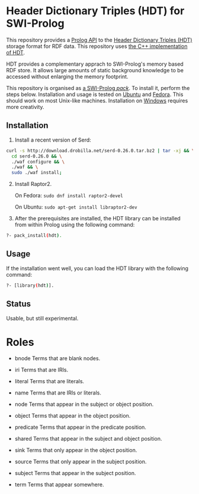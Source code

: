 # Header Dictionary Triples (HDT) for SWI-Prolog

This repository provides a [Prolog API](http://www.swipl-prolog.org/)
to the [Header Dictionary Triples (HDT)](http://www.rdfhdt.org/)
storage format for RDF data.  This repository uses [the C++
implementation of HDT](https://github.com/rdfhdt/hdt-cpp.git).

HDT provides a complementary apprach to SWI-Prolog's memory based RDF
store.  It allows large amounts of static background knowledge to be
accessed without enlarging the memory footprint.

This repository is organised as [a SWI-Prolog
_pack_](http://www.swi-prolog.org/pack/list).  To install it, perform
the steps below.  Installation and usage is tested on
[Ubuntu](https://www.ubuntu.com/) and
[Fedora](https://getfedora.org/).  This should work on most Unix-like
machines.  Installation on
[Windows](https://www.microsoft.com/en-us/windows/) requires more
creativity.



## Installation

1. Install a recent version of Serd:

```bash
curl -s http://download.drobilla.net/serd-0.26.0.tar.bz2 | tar -xj && \
  cd serd-0.26.0 && \
  ./waf configure && \
  ./waf && \
  sudo ./waf install;
```

2. Install Raptor2.

   On Fedora: `sudo dnf install raptor2-devel`

   On Ubuntu: `sudo apt-get install libraptor2-dev`

3. After the prerequisites are installed, the HDT library can be
   installed from within Prolog using the following command:

```bash
?- pack_install(hdt).
```



## Usage

If the installation went well, you can load the HDT library with the
following command:

```bash
?- [library(hdt)].
```



## Status

Usable, but still experimental.


# Roles

  - bnode
    Terms that are blank nodes.

  - iri
    Terms that are IRIs.

  - literal
    Terms that are literals.

  - name
    Terms that are IRIs or literals.

  - node
    Terms that appear in the subject or object position.

  - object
    Terms that appear in the object position.

  - predicate
    Terms that appear in the predicate position.

  - shared
    Terms that appear in the subject and object position.

  - sink
    Terms that only appear in the object position.

  - source
    Terms that only appear in the subject position.

  - subject
    Terms that appear in the subject position.

  - term
    Terms that appear somewhere.
